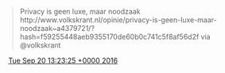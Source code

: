 > Privacy is geen luxe, maar noodzaak http://www\.volkskrant\.nl/opinie/privacy\-is\-geen\-luxe\-maar\-noodzaak\~a4379721/?hash\=f59255448aeb9355170de60b0c741c5f8af56d2f via @volkskrant

<img src="../../media/tweet.ico" width="12" /> [Tue Sep 20 13:23:25 +0000 2016](https://twitter.com/DromerDenker/status/778223035711102976)